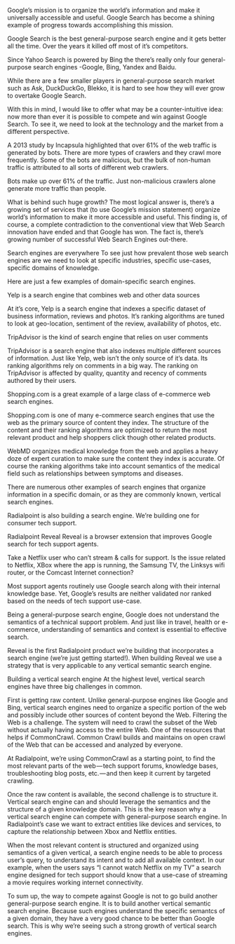 Google’s mission is to organize the world’s information and make it universally accessible and useful. Google Search has become a shining example of progress towards accomplishing this mission. 

Google Search is the best general-purpose search engine and it gets better all the time. Over the years it killed off most of it’s competitors.

Since Yahoo Search is powered by Bing the there’s really only four general-purpose search engines  -Google, Bing, Yandex and Baidu.

While there are a few smaller players in general-purpose search market such as Ask, DuckDuckGo, Blekko, it is hard to see how they will ever grow to overtake Google Search.

With this in mind, I would like to offer what may be a counter-intuitive idea: now more than ever it is possible to compete and win against Google Search. To see it, we need to look at the technology and the market from a different perspective.

A 2013  study by Incapsula highlighted that over 61% of the web traffic is generated by bots. There are more types of crawlers and they crawl more frequently. Some of the bots are malicious, but the bulk of non-human traffic is attributed to all sorts of different web crawlers.

Bots make up over 61% of the traffic. Just non-malicious crawlers alone generate more traffic than people.

What is behind such huge growth? The most logical answer is, there’s a growing set of services that (to use Google’s mission statement) organize world’s information to make it more accessible and useful. This finding is, of course, a complete contradiction to the conventional view that Web Search innovation have ended and that Google has won. The fact is, there’s growing number of successful Web Search Engines out-there.

Search engines are everywhere To see just how prevalent those web search engines are we need to look at specific industries, specific use-cases, specific domains of knowledge.

Here are just a few examples of domain-specific search engines.

Yelp is a search engine that combines web and other data sources

At it’s core, Yelp is a search engine that indexes a specific dataset of business information, reviews and photos. It’s ranking algorithms are tuned to look at geo-location, sentiment of the review, availability of photos, etc.

TripAdvisor is the kind of search engine that relies on user comments

TripAdvisor is a search engine that also indexes multiple different sources of information. Just like Yelp, web isn’t the only source of it’s data. Its ranking algorithms rely on comments in a big way. The ranking on TripAdvisor is affected by quality, quantity and recency of comments authored by their users.





Shopping.com is a great example of a large class of e-commerce web search engines.

Shopping.com is one of many e-commerce search engines that use the web as the primary source of content they index. The structure of the content and their ranking algorithms are optimized to return the most relevant product and help shoppers click though other related products.








WebMD organizes medical knowledge from the web and applies a heavy doze of expert curation to make sure the content they index is accurate. Of course the ranking algorithms take into account semantics of the medical field such as relationships between symptoms and diseases.

There are numerous other examples of search engines that organize information in a specific domain, or as they are commonly known, vertical search engines. 

Radialpoint is also building a search engine. We’re building one for consumer tech support.

Radialpoint Reveal Reveal is a browser extension that improves Google search for tech support agents. 

Take a Netflix user who can’t stream & calls for support. Is the issue related to Netflix, XBox where the app is running, the Samsung TV, the Linksys wifi router, or the Comcast Internet connection?

Most support agents routinely use Google search along with their internal knowledge base. Yet, Google’s results are neither validated nor ranked based on the needs of tech support use-case. 

Being a general-purpose search engine, Google does not understand the semantics of a technical support problem. And just like in travel, health or e-commerce, understanding of semantics and context is essential to effective search.

Reveal is the first Radialpoint product we’re building that incorporates a search engine (we’re just getting started!). When building Reveal we use a strategy that is very applicable to any vertical semantic search engine. 

Building a vertical search engine At the highest level, vertical search engines have three big challenges in common.

First is getting raw content. Unlike general-purpose engines like Google and Bing, vertical search engines need to organize a specific portion of the web and possibly include other sources of content beyond the Web. Filtering the Web is a challenge. The system will need to crawl the subset of the Web without actually having access to the entire Web. One of the resources that helps if CommonCrawl. Common Crawl builds and maintains on open crawl of the Web that can be accessed and analyzed by everyone.

At Radialpoint, we’re using CommonCrawl as a starting point, to find the most relevant parts of the web — tech support forums, knowledge bases, troubleshooting blog posts, etc. — and then keep it current by targeted crawling.

Once the raw content is available, the second challenge is to structure it. Vertical search engine can and should leverage the semantics and the structure of a given knowledge domain. This is the key reason why a vertical search engine can compete with general-purpose search engine. In Radialpoint’s case we want to extract entities like devices and services, to capture the relationship between Xbox and Netflix entities.

When the most relevant content is structured and organized using semantics of a given vertical, a search engine needs to be able to process user’s query, to understand its intent and to add all available context. In our example, when the users says “I cannot watch Netflix on my TV” a search engine designed for tech support should know that a use-case of streaming a movie requires working internet connectivity.





To sum up, the way to compete against Google is not to go build another general-purpose search engine. It is to build another vertical semantic search engine. Because such engines understand the specific semantcs of a given domain, they have a very good chance to be better than Google search. This is why we’re seeing such a strong growth of vertical search engines.
